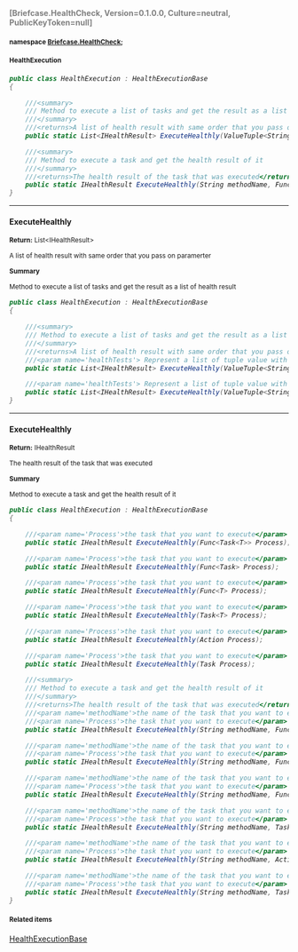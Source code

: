 <h4 style='color: gray;margin:0; padding:0;'> [Briefcase.HealthCheck, Version=0.1.0.0, Culture=neutral, PublicKeyToken=null]</h4>

#### <small>namespace [Briefcase.HealthCheck](../Namespace/Briefcase.HealthCheck.md);</small>

#### <small>HealthExecution</small>

<i>

```csharp
public class HealthExecution : HealthExecutionBase
{

	///<summary>
	///	Method to execute a list of tasks and get the result as a list of health result
	///</summary>
	///<returns>A list of health result with same order that you pass on paramerter</returns>
	public static List<IHealthResult> ExecuteHealthly(ValueTuple<String, Func<Task<Object>>>[] healthTests); +1 overloads

	///<summary>
	///	Method to execute a task and get the health result of it
	///</summary>
	///<returns>The health result of the task that was executed</returns>
	public static IHealthResult ExecuteHealthly(String methodName, Func<Task<T>> Process); +11 overloads
}
```

</i>


---

#### ExecuteHealthly

<small><b>Return:</b> List\<IHealthResult></small>

<small>A list of health result with same order that you pass on paramerter</small>

<small><b>Summary</b></small>

<small>Method to execute a list of tasks and get the result as a list of health result
</small>

<i>

```csharp
public class HealthExecution : HealthExecutionBase
{

	///<summary>
	///	Method to execute a list of tasks and get the result as a list of health result
	///</summary>
	///<returns>A list of health result with same order that you pass on paramerter</returns>
	///<param name='healthTests'> Represent a list of tuple value with name and the method </param>
	public static List<IHealthResult> ExecuteHealthly(ValueTuple<String, Func<Task<Object>>>[] healthTests);

	///<param name='healthTests'> Represent a list of tuple value with name and the method </param>
	public static List<IHealthResult> ExecuteHealthly(ValueTuple<String, Func<Task>>[] healthTests);
}
```

</i>

---

#### ExecuteHealthly

<small><b>Return:</b> IHealthResult</small>

<small>The health result of the task that was executed</small>

<small><b>Summary</b></small>

<small>Method to execute a task and get the health result of it
</small>

<i>

```csharp
public class HealthExecution : HealthExecutionBase
{

	///<param name='Process'>the task that you want to execute</param>
	public static IHealthResult ExecuteHealthly(Func<Task<T>> Process);

	///<param name='Process'>the task that you want to execute</param>
	public static IHealthResult ExecuteHealthly(Func<Task> Process);

	///<param name='Process'>the task that you want to execute</param>
	public static IHealthResult ExecuteHealthly(Func<T> Process);

	///<param name='Process'>the task that you want to execute</param>
	public static IHealthResult ExecuteHealthly(Task<T> Process);

	///<param name='Process'>the task that you want to execute</param>
	public static IHealthResult ExecuteHealthly(Action Process);

	///<param name='Process'>the task that you want to execute</param>
	public static IHealthResult ExecuteHealthly(Task Process);

	///<summary>
	///	Method to execute a task and get the health result of it
	///</summary>
	///<returns>The health result of the task that was executed</returns>
	///<param name='methodName'>the name of the task that you want to execute</param>
	///<param name='Process'>the task that you want to execute</param>
	public static IHealthResult ExecuteHealthly(String methodName, Func<Task<T>> Process);

	///<param name='methodName'>the name of the task that you want to execute</param>
	///<param name='Process'>the task that you want to execute</param>
	public static IHealthResult ExecuteHealthly(String methodName, Func<Task> Process);

	///<param name='methodName'>the name of the task that you want to execute</param>
	///<param name='Process'>the task that you want to execute</param>
	public static IHealthResult ExecuteHealthly(String methodName, Func<T> Process);

	///<param name='methodName'>the name of the task that you want to execute</param>
	///<param name='Process'>the task that you want to execute</param>
	public static IHealthResult ExecuteHealthly(String methodName, Task<T> Process);

	///<param name='methodName'>the name of the task that you want to execute</param>
	///<param name='Process'>the task that you want to execute</param>
	public static IHealthResult ExecuteHealthly(String methodName, Action Process);

	///<param name='methodName'>the name of the task that you want to execute</param>
	///<param name='Process'>the task that you want to execute</param>
	public static IHealthResult ExecuteHealthly(String methodName, Task Process);
}
```

</i>

#### <small>Related items</small>

[HealthExecutionBase](HealthExecutionBase.md)